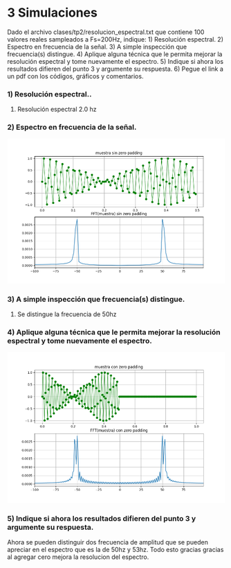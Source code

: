 # 3 Simulaciones
Dado el archivo clases/tp2/resolucion_espectral.txt  que contiene 100 valores reales sampleados a Fs=200Hz, indique: 1) Resolución espectral. 2) Espectro en frecuencia de la señal. 3) A simple inspección que frecuencia(s) distingue. 4) Aplique alguna técnica que le permita mejorar la resolución espectral y tome nuevamente el espectro. 5) Indique si ahora los resultados difieren del punto 3 y argumente su respuesta. 6) Pegue el link a un pdf con los códigos, gráficos y comentarios.

### 1) Resolución espectral.. 
1) Resolución espectral 2.0 hz
### 2) Espectro en frecuencia de la señal. 

![plot](sin_padding.png)
### 3) A simple inspección que frecuencia(s) distingue.
1) Se distingue la frecuencia de 50hz
### 4) Aplique alguna técnica que le permita mejorar la resolución espectral y tome nuevamente el espectro. 
![plot](conpadding.png)

### 5) Indique si ahora los resultados difieren del punto 3 y argumente su respuesta. 
Ahora se pueden distinguir dos frecuencia de amplitud que se pueden apreciar en el espectro que es la de 50hz y 53hz. Todo esto gracias gracias al agregar cero mejora la resolucion del espectro.



